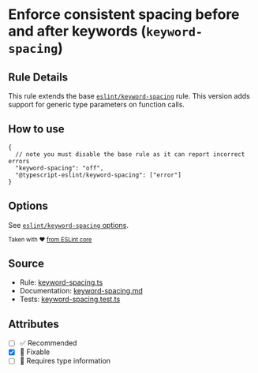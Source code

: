 # Enforce consistent spacing before and after keywords (`keyword-spacing`)

## Rule Details

This rule extends the base [`eslint/keyword-spacing`](https://eslint.org/docs/rules/keyword-spacing) rule.
This version adds support for generic type parameters on function calls.

## How to use

```jsonc
{
  // note you must disable the base rule as it can report incorrect errors
  "keyword-spacing": "off",
  "@typescript-eslint/keyword-spacing": ["error"]
}
```

## Options

See [`eslint/keyword-spacing` options](https://eslint.org/docs/rules/keyword-spacing#options).

<sup>

Taken with ❤️ [from ESLint core](https://github.com/eslint/eslint/blob/main/docs/rules/keyword-spacing.md)

</sup>

## Source

- Rule: [keyword-spacing.ts](https://github.com/typescript-eslint/typescript-eslint/blob/main/packages/eslint-plugin/src/rules/keyword-spacing.ts)
- Documentation: [keyword-spacing.md](https://github.com/typescript-eslint/typescript-eslint/blob/main/packages/eslint-plugin/docs/rules/keyword-spacing.md)
- Tests: [keyword-spacing.test.ts](https://github.com/typescript-eslint/typescript-eslint/blob/main/packages/eslint-plugin/tests/rules/keyword-spacing.test.ts)

## Attributes

- [ ] ✅ Recommended
- [x] 🔧 Fixable
- [ ] 💭 Requires type information
